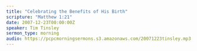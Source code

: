 ```yaml
---
title: "Celebrating the Benefits of His Birth"
scripture: "Matthew 1:21"
date: 2007-12-23T00:00:00Z
speaker: Tim Tinsley
sermon_type: morning
audio: https://pcpcmorningsermons.s3.amazonaws.com/20071223tinsley.mp3 
---
```



